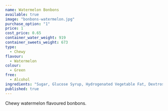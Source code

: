 ```yaml
---
name: Watermelon Bonbons
available: true
image: "bonbons-watermelon.jpg"
purchase_option: "1"
price: 1
cost_price: 0.65
container_water_weight: 919
container_sweets_weight: 673
type: 
  - Chewy
flavour: 
  - Watermelon
colour: 
  - Green
free: 
  - Alcohol
ingredients: "Sugar, Glucose Syrup, Hydrogenated Vegetable Fat, Dextrose, Sorbitol, Citric Acid, Gelatine, Emulsifier: E473, Colours: E141"
published: true
---
```

Chewy watermelon flavoured bonbons.
